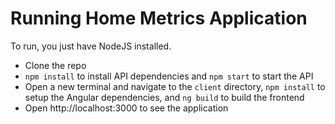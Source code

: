 # Running Home Metrics Application

To run, you just have NodeJS installed.

* Clone the repo
* `npm install` to install API dependencies and `npm start` to start the API
* Open a new terminal and navigate to the `client` directory, `npm install` to setup the Angular dependencies, and `ng build` to build the frontend
* Open http://localhost:3000 to see the application
